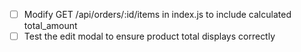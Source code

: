 - [ ] Modify GET /api/orders/:id/items in index.js to include calculated total_amount
- [ ] Test the edit modal to ensure product total displays correctly
